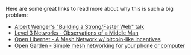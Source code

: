 Here are some great links to read more about why this is such a big problem:

* [Albert Wenger's "Building a Strong/Faster Web" talk](https://www.youtube.com/watch?v=qEnXIAdmfpM)
* [Level 3 Networks - Observations of a Middle Man](http://blog.level3.com/global-connectivity/observations-internet-middleman/)
* [Open Libernet - A Mesh Network w/ bitcoin-like incentives](http://openlibernet.org/)
* [Open Garden - Simple mesh networking for your phone or computer](https://opengarden.com/)
